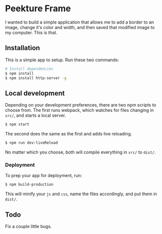 # Peekture Frame
I wanted to build a simple application that allows me to add a border to an image, change it's color and width, and then saved that modified image to my computer. This is that.

## Installation
This is a simple app to setup. Run these two commands:
```sh
# Install dependencies
$ npm install
$ npm install http-server -g
```

## Local development
Depending on your development preferences, there are two npm scripts to choose from. The first runs webpack, which watches for files changing in `src/`, and starts a local server.
```sh
$ npm start
```
The second does the same as the first and adds live reloading.
```sh
$ npm run dev:liveReload
```
No matter which you choose, both will compile everything in `src/` to `dist/`.

### Deployment
To prep your app for deployment, run:
```sh
$ npm build-production
```
This will minify your `js` and `css`, name the files accordingly, and put them in `dist/`.

## Todo
Fix a couple little bugs.
